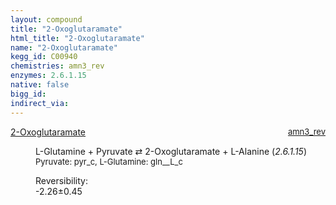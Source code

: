 ```yaml
---
layout: compound
title: "2-Oxoglutaramate"
html_title: "2-Oxoglutaramate"
name: "2-Oxoglutaramate"
kegg_id: C00940
chemistries: amn3_rev
enzymes: 2.6.1.15
native: false
bigg_id:
indirect_via:
---
```

<dl><dt class="rs-product"><a class="link-dark" data-bs-html="true" data-bs-title="KEGG: C00940" data-bs-toggle="tooltip" href="{{ site.url }}{{ site.baseurl }}/compounds/C00940">2-Oxoglutaramate</a><span style="float: right; max-width: 40%"><a class="link-dark opacity-50" href="{{ site.url }}{{ site.baseurl }}/chemistries/amn3_rev" style="font-size: small; word-wrap: anywhere;">amn3_rev</a></span></dt><dd><p>L-Glutamine + Pyruvate ⇄ 2-Oxoglutaramate + L-Alanine (<i>2.6.1.15</i>)<br/><span style="font-size: small;"><span data-bs-html="true" data-bs-title="KEGG: C00022" data-bs-toggle="tooltip">Pyruvate</span>: pyr_c, <span data-bs-html="true" data-bs-title="KEGG: C00064" data-bs-toggle="tooltip">L-Glutamine</span>: gln__L_c</span><br/><div class="reversibility_info">Reversibility: <div class="progress" style="flex-direction: row-reverse;"><div aria-valuemax="10" aria-valuemin="0" aria-valuenow="-2.264548636282085" class="progress-bar bg-success" role="progressbar" style="width: 22.65%"></div><div aria-valuemax="10" aria-valuemin="0" aria-valuenow="-2.264548636282085" class="progress-bar bg-warning" role="progressbar" style="width: 4.50%"></div></div><span>-2.26±0.45</span><div class="progress"><div aria-valuemax="10" aria-valuemin="0" aria-valuenow="-2.264548636282085" class="progress-bar bg-danger" role="progressbar" style="width: 0%"></div></div></div></p><dl></dl></dd></dl>